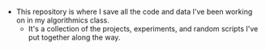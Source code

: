 - This repository is where I save all the code and data I've been working on in my algorithmics class.
    - It's a collection of the projects, experiments, and random scripts I've put together along the way.
